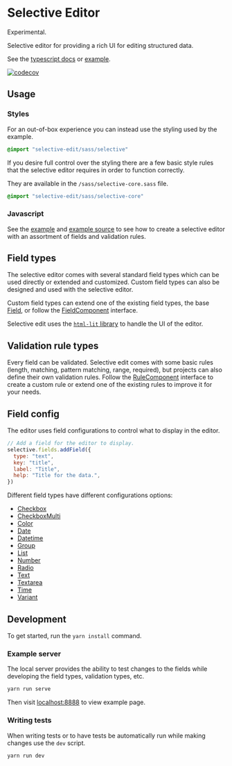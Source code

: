 # Selective Editor

Experimental.

Selective editor for providing a rich UI for editing structured data.

See the [typescript docs][tsdocs] or [example][example].

[![codecov](https://codecov.io/gh/blinkkcode/selective-edit/branch/main/graph/badge.svg?token=VdpVUcYr4n)](https://codecov.io/gh/blinkkcode/selective-edit)

## Usage

### Styles

For an out-of-box experience you can instead use the styling used by the example.

```sass
@import "selective-edit/sass/selective"
```

If you desire full control over the styling there are a few basic style rules
that the selective editor requires in order to function correctly.

They are available in the `/sass/selective-core.sass` file.

```sass
@import "selective-edit/sass/selective-core"
```

### Javascript

See the [example][example] and [example source][example_source] to see how to
create a selective editor with an assortment of fields and validation rules.

## Field types

The selective editor comes with several standard field types which can be used
directly or extended and customized. Custom field types can also be designed
and used with the selective editor.

Custom field types can extend one of the existing field types, the base
[Field][doc_Field], or follow the [FieldComponent][doc_FieldComponent] interface.

Selective edit uses the [`html-lit` library](https://lit-html.polymer-project.org/) to handle the UI of the editor.

## Validation rule types

Every field can be validated. Selective edit comes with some basic rules
(length, matching, pattern matching, range, required), but projects can also define
their own validation rules. Follow the [RuleComponent][doc_RuleComponent] interface to
create a custom rule or extend one of the existing rules to improve it for your needs.

## Field config

The editor uses field configurations to control what to display in the editor.

```js
// Add a field for the editor to display.
selective.fields.addField({
  type: "text",
  key: "title",
  label: "Title",
  help: "Title for the data.",
})
```

Different field types have different configurations options:

  - [Checkbox][doc_FieldConfig_CheckboxField]
  - [CheckboxMulti][doc_FieldConfig_CheckboxMultiField]
  - [Color][doc_FieldConfig_ColorField]
  - [Date][doc_FieldConfig_DateField]
  - [Datetime][doc_FieldConfig_DatetimeField]
  - [Group][doc_FieldConfig_GroupField]
  - [List][doc_FieldConfig_ListField]
  - [Number][doc_FieldConfig_NumberField]
  - [Radio][doc_FieldConfig_RadioField]
  - [Text][doc_FieldConfig_TextField]
  - [Textarea][doc_FieldConfig_TextareaField]
  - [Time][doc_FieldConfig_TimeField]
  - [Variant][doc_FieldConfig_VariantField]

## Development

To get started, run the `yarn install` command.

### Example server

The local server provides the ability to test changes to the fields while developing
the field types, validation types, etc.

```sh
yarn run serve
```

Then visit [localhost:8888](http://localhost:8888/) to view example page.

### Writing tests

When writing tests or to have tests be automatically run while making changes use the
`dev` script.

```sh
yarn run dev
```

[doc_Field]: https://blinkkcode.github.io/selective-edit/classes/selective_field.field.html
[doc_FieldConfig_CheckboxField]: https://blinkkcode.github.io/selective-edit/interfaces/selective_field_checkbox.checkboxfieldconfig.html
[doc_FieldConfig_CheckboxMultiField]: https://blinkkcode.github.io/selective-edit/interfaces/selective_field_checkboxMulti.checkboxmultifieldconfig.html
[doc_FieldConfig_ColorField]: https://blinkkcode.github.io/selective-edit/interfaces/selective_field_color.colorconfig.html
[doc_FieldConfig_DateField]: https://blinkkcode.github.io/selective-edit/interfaces/selective_field_date.dateconfig.html
[doc_FieldConfig_DatetimeField]: https://blinkkcode.github.io/selective-edit/interfaces/selective_field_datetime.datetimeconfig.html
[doc_FieldConfig_GroupField]: https://blinkkcode.github.io/selective-edit/interfaces/selective_field_group.groupfieldconfig.html
[doc_FieldConfig_ListField]: https://blinkkcode.github.io/selective-edit/interfaces/selective_field_list.listfieldconfig.html
[doc_FieldConfig_NumberField]: https://blinkkcode.github.io/selective-edit/interfaces/selective_field_number.numberfieldconfig.html
[doc_FieldConfig_RadioField]: https://blinkkcode.github.io/selective-edit/interfaces/selective_field_radio.radiofieldconfig.html
[doc_FieldConfig_TextField]: https://blinkkcode.github.io/selective-edit/interfaces/selective_field_text.textfieldconfig.html
[doc_FieldConfig_TextareaField]: https://blinkkcode.github.io/selective-edit/interfaces/selective_field_textarea.textareafieldconfig.html
[doc_FieldConfig_TimeField]: https://blinkkcode.github.io/selective-edit/interfaces/selective_field_time.timefieldconfig.html
[doc_FieldConfig_VariantField]: https://blinkkcode.github.io/selective-edit/interfaces/selective_field_variant.variantfieldconfig.html
[doc_FieldComponent]: https://blinkkcode.github.io/selective-edit/interfaces/selective_field.fieldcomponent.html
[doc_RuleComponent]: https://blinkkcode.github.io/selective-edit/interfaces/selective_validationrules.rulecomponent.html
[example]: https://blinkkcode.github.io/selective-edit/example/
[example_source]: https://github.com/blinkkcode/selective-edit/blob/main/src/example/example.ts
[tsdocs]: https://blinkkcode.github.io/selective-edit/
